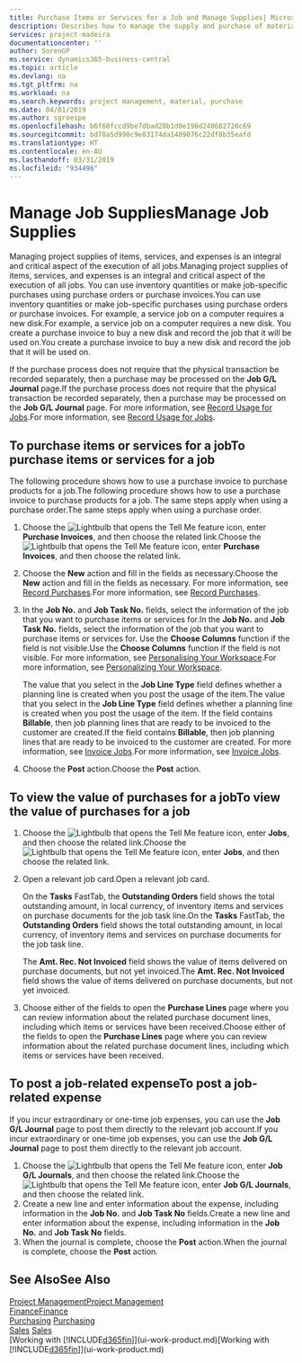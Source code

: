 ```yaml
---
title: Purchase Items or Services for a Job and Manage Supplies| Microsoft Docs
description: Describes how to manage the supply and purchase of material and services to jobs.
services: project-madeira
documentationcenter: ''
author: SorenGP
ms.service: dynamics365-business-central
ms.topic: article
ms.devlang: na
ms.tgt_pltfrm: na
ms.workload: na
ms.search.keywords: project management, material, purchase
ms.date: 04/01/2019
ms.author: sgroespe
ms.openlocfilehash: b6f60fccd9be7dbad28b1d0e190d240602720c69
ms.sourcegitcommit: bd78a5d990c9e83174da1409076c22df8b35eafd
ms.translationtype: HT
ms.contentlocale: en-AU
ms.lasthandoff: 03/31/2019
ms.locfileid: "934496"
---
```

# <a name="manage-job-supplies"></a><span data-ttu-id="cf560-103">Manage Job Supplies</span><span class="sxs-lookup"><span data-stu-id="cf560-103">Manage Job Supplies</span></span>
<span data-ttu-id="cf560-104">Managing project supplies of items, services, and expenses is an integral and critical aspect of the execution of all jobs.</span><span class="sxs-lookup"><span data-stu-id="cf560-104">Managing project supplies of items, services, and expenses is an integral and critical aspect of the execution of all jobs.</span></span> <span data-ttu-id="cf560-105">You can use inventory quantities or make job-specific purchases using purchase orders or purchase invoices.</span><span class="sxs-lookup"><span data-stu-id="cf560-105">You can use inventory quantities or make job-specific purchases using purchase orders or purchase invoices.</span></span> <span data-ttu-id="cf560-106">For example, a service job on a computer requires a new disk.</span><span class="sxs-lookup"><span data-stu-id="cf560-106">For example, a service job on a computer requires a new disk.</span></span> <span data-ttu-id="cf560-107">You create a purchase invoice to buy a new disk and record the job that it will be used on.</span><span class="sxs-lookup"><span data-stu-id="cf560-107">You create a purchase invoice to buy a new disk and record the job that it will be used on.</span></span>

<span data-ttu-id="cf560-108">If the purchase process does not require that the physical transaction be recorded separately, then a purchase may be processed on the **Job G/L Journal** page.</span><span class="sxs-lookup"><span data-stu-id="cf560-108">If the purchase process does not require that the physical transaction be recorded separately, then a purchase may be processed on the **Job G/L Journal** page.</span></span> <span data-ttu-id="cf560-109">For more information, see [Record Usage for Jobs](projects-how-record-job-usage.md).</span><span class="sxs-lookup"><span data-stu-id="cf560-109">For more information, see [Record Usage for Jobs](projects-how-record-job-usage.md).</span></span>

## <a name="to-purchase-items-or-services-for-a-job"></a><span data-ttu-id="cf560-110">To purchase items or services for a job</span><span class="sxs-lookup"><span data-stu-id="cf560-110">To purchase items or services for a job</span></span>
<span data-ttu-id="cf560-111">The following procedure shows how to use a purchase invoice to purchase products for a job.</span><span class="sxs-lookup"><span data-stu-id="cf560-111">The following procedure shows how to use a purchase invoice to purchase products for a job.</span></span> <span data-ttu-id="cf560-112">The same steps apply when using a purchase order.</span><span class="sxs-lookup"><span data-stu-id="cf560-112">The same steps apply when using a purchase order.</span></span>  

1. <span data-ttu-id="cf560-113">Choose the ![Lightbulb that opens the Tell Me feature](media/ui-search/search_small.png "Tell me what you want to do") icon, enter **Purchase Invoices**, and then choose the related link.</span><span class="sxs-lookup"><span data-stu-id="cf560-113">Choose the ![Lightbulb that opens the Tell Me feature](media/ui-search/search_small.png "Tell me what you want to do") icon, enter **Purchase Invoices**, and then choose the related link.</span></span>  
2. <span data-ttu-id="cf560-114">Choose the **New** action and fill in the fields as necessary.</span><span class="sxs-lookup"><span data-stu-id="cf560-114">Choose the **New** action and fill in the fields as necessary.</span></span> <span data-ttu-id="cf560-115">For more information, see [Record Purchases](purchasing-how-record-purchases.md).</span><span class="sxs-lookup"><span data-stu-id="cf560-115">For more information, see [Record Purchases](purchasing-how-record-purchases.md).</span></span>
3. <span data-ttu-id="cf560-116">In the **Job No.** and **Job Task No.** fields, select the information of the job that you want to purchase items or services for.</span><span class="sxs-lookup"><span data-stu-id="cf560-116">In the **Job No.** and **Job Task No.** fields, select the information of the job that you want to purchase items or services for.</span></span> <span data-ttu-id="cf560-117">Use the **Choose Columns** function if the field is not visible.</span><span class="sxs-lookup"><span data-stu-id="cf560-117">Use the **Choose Columns** function if the field is not visible.</span></span> <span data-ttu-id="cf560-118">For more information, see [Personalising Your Workspace](ui-personalization-user.md).</span><span class="sxs-lookup"><span data-stu-id="cf560-118">For more information, see [Personalizing Your Workspace](ui-personalization-user.md).</span></span>

    <span data-ttu-id="cf560-119">The value that you select in the **Job Line Type** field defines whether a planning line is created when you post the usage of the item.</span><span class="sxs-lookup"><span data-stu-id="cf560-119">The value that you select in the **Job Line Type** field defines whether a planning line is created when you post the usage of the item.</span></span> <span data-ttu-id="cf560-120">If the field contains **Billable**, then job planning lines that are ready to be invoiced to the customer are created.</span><span class="sxs-lookup"><span data-stu-id="cf560-120">If the field contains **Billable**, then job planning lines that are ready to be invoiced to the customer are created.</span></span> <span data-ttu-id="cf560-121">For more information, see [Invoice Jobs](projects-how-invoice-jobs.md).</span><span class="sxs-lookup"><span data-stu-id="cf560-121">For more information, see [Invoice Jobs](projects-how-invoice-jobs.md).</span></span>
4. <span data-ttu-id="cf560-122">Choose the **Post** action.</span><span class="sxs-lookup"><span data-stu-id="cf560-122">Choose the **Post** action.</span></span>

## <a name="to-view-the-value-of-purchases-for-a-job"></a><span data-ttu-id="cf560-123">To view the value of purchases for a job</span><span class="sxs-lookup"><span data-stu-id="cf560-123">To view the value of purchases for a job</span></span>
1. <span data-ttu-id="cf560-124">Choose the ![Lightbulb that opens the Tell Me feature](media/ui-search/search_small.png "Tell me what you want to do") icon, enter **Jobs**, and then choose the related link.</span><span class="sxs-lookup"><span data-stu-id="cf560-124">Choose the ![Lightbulb that opens the Tell Me feature](media/ui-search/search_small.png "Tell me what you want to do") icon, enter **Jobs**, and then choose the related link.</span></span>
2. <span data-ttu-id="cf560-125">Open a relevant job card.</span><span class="sxs-lookup"><span data-stu-id="cf560-125">Open a relevant job card.</span></span>

    <span data-ttu-id="cf560-126">On the **Tasks** FastTab, the **Outstanding Orders** field shows the total outstanding amount, in local currency, of inventory items and services on purchase documents for the job task line.</span><span class="sxs-lookup"><span data-stu-id="cf560-126">On the **Tasks** FastTab, the **Outstanding Orders** field shows the total outstanding amount, in local currency, of inventory items and services on purchase documents for the job task line.</span></span>  

    <span data-ttu-id="cf560-127">The **Amt. Rec. Not Invoiced** field shows the value of items delivered on purchase documents, but not yet invoiced.</span><span class="sxs-lookup"><span data-stu-id="cf560-127">The **Amt. Rec. Not Invoiced** field shows the value of items delivered on purchase documents, but not yet invoiced.</span></span>  
3. <span data-ttu-id="cf560-128">Choose either of the fields to open the **Purchase Lines** page where you can review information about the related purchase document lines, including which items or services have been received.</span><span class="sxs-lookup"><span data-stu-id="cf560-128">Choose either of the fields to open the **Purchase Lines** page where you can review information about the related purchase document lines, including which items or services have been received.</span></span>

## <a name="to-post-a-job-related-expense"></a><span data-ttu-id="cf560-129">To post a job-related expense</span><span class="sxs-lookup"><span data-stu-id="cf560-129">To post a job-related expense</span></span>
<span data-ttu-id="cf560-130">If you incur extraordinary or one-time job expenses, you can use the **Job G/L Journal** page to post them directly to the relevant job account.</span><span class="sxs-lookup"><span data-stu-id="cf560-130">If you incur extraordinary or one-time job expenses, you can use the **Job G/L Journal** page to post them directly to the relevant job account.</span></span>

1. <span data-ttu-id="cf560-131">Choose the ![Lightbulb that opens the Tell Me feature](media/ui-search/search_small.png "Tell me what you want to do") icon, enter **Job G/L Journals**, and then choose the related link.</span><span class="sxs-lookup"><span data-stu-id="cf560-131">Choose the ![Lightbulb that opens the Tell Me feature](media/ui-search/search_small.png "Tell me what you want to do") icon, enter **Job G/L Journals**, and then choose the related link.</span></span>  
2. <span data-ttu-id="cf560-132">Create a new line and enter information about the expense, including information in the **Job No.** and **Job Task No** fields.</span><span class="sxs-lookup"><span data-stu-id="cf560-132">Create a new line and enter information about the expense, including information in the **Job No.** and **Job Task No** fields.</span></span>  
3. <span data-ttu-id="cf560-133">When the journal is complete, choose the **Post** action.</span><span class="sxs-lookup"><span data-stu-id="cf560-133">When the journal is complete, choose the **Post** action.</span></span>

## <a name="see-also"></a><span data-ttu-id="cf560-134">See Also</span><span class="sxs-lookup"><span data-stu-id="cf560-134">See Also</span></span>
[<span data-ttu-id="cf560-135">Project Management</span><span class="sxs-lookup"><span data-stu-id="cf560-135">Project Management</span></span>](projects-manage-projects.md)  
[<span data-ttu-id="cf560-136">Finance</span><span class="sxs-lookup"><span data-stu-id="cf560-136">Finance</span></span>](finance.md)  
<span data-ttu-id="cf560-137">[Purchasing](purchasing-manage-purchasing.md)       </span><span class="sxs-lookup"><span data-stu-id="cf560-137">[Purchasing](purchasing-manage-purchasing.md)       </span></span>  
<span data-ttu-id="cf560-138">[Sales](sales-manage-sales.md)    </span><span class="sxs-lookup"><span data-stu-id="cf560-138">[Sales](sales-manage-sales.md)    </span></span>  
<span data-ttu-id="cf560-139">[Working with [!INCLUDE[d365fin](includes/d365fin_md.md)]](ui-work-product.md)</span><span class="sxs-lookup"><span data-stu-id="cf560-139">[Working with [!INCLUDE[d365fin](includes/d365fin_md.md)]](ui-work-product.md)</span></span>  
